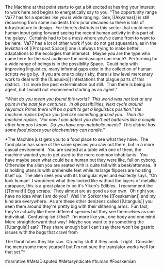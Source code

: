 The Machine at that point starts to get a bit excited at hearing your interest to work here and begins to energetically say to you, "The opportunity range Va77 has for a species like you is wide ranging.  See, [[Akyamas]] is still recovering from some incidents from prior decades so there is lots of infrastructure to design.  For there's districts in this sector that could need human input going forward seeing the recent human activity in this part of the galaxy.  Certainly had to be a mess where you've came from to want to be here.  Va77 has a lot of other work if you do not get squeamish, as in the leviathan of [[Prospect Space]] one is always trying to make better adaptations to the ecologies that intersect.  Maybe you are the type who came here for the vast audience the mediascape can reach?  Performing for a wide range of beings is in the possibility Space.  Could help with improving linguistics, many informal gaps exist in the collection of human scripts we go by.  If you are one to play risky, there is low level mercenary work to deal with the [[Lasuuko]] infestations that plague parts of this district.  It is more like pest extermination but still.  Than there is being an agent, but I would not recommend starting as an agent."

*"What do you mean you found this world?  This world was not lost at any point in the past few centuries.  In all possibilities, Next cycle around Akyamas Prime there will be a path to get a linguistics position." the machine replies before you feel like something grazed you.  Than the machine replies, "For now I can detect you don't eat batteries like a couple other humans I know.  Do you have any metabolic needs?  This district has some food places your biochemistry can handle."*

*The Machine just gets you to a food place to see what they have.  The food place has some of the same species you saw out there, but in a more casual environment.  You are seated at a table with one of them, the machine wanted you to get used to the more common inhabitants.  You have maybe seen what could be a human but they were like, full on cyborg.  Otherwise the alien you are seated with is quite tall with a beak/attennae.  It is holding utensils with prehensile feet while its large flippers are hoisting itself up.  The alien sees you with its triangular eyes and excitedly says, "Oh look human!  I wondered what they looked like without the layers of metallic carapace, this is a great place to be it's Yikun's Edibles.  I recommend the [[Torvald]] Egg scraps.  They almost are as good as our own.  Oh right you have no idea what I am do you?  Well I'm Sorkor the [[Fosskemian]] and my kind are everywhere.  As are these other denizens called [[Utanguis]] you seen them around they're pretty big with their slithering arms.  Fun fact, they're actually like three different species but they see themselves as one individual.  Confusing isn't that?  I'm more like you, one body and one mind.  More straightforward that way!  Maybe you want to try something the [[Utanguis]] eat?  They share enough but I can't say there won't be gastric issues with the bugs that crawl from

The floral tubes they like raw.  Crunchy stuff if they cook it right.  Consider the menu some more yourself but I'm not sure the translator works well for that yet."*

#narrative 
#MetaDisputed 
#Metasyndicate 
#human 
#Fosskemian 